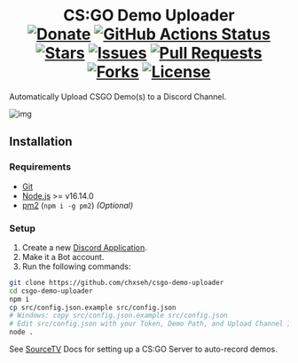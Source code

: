 <div align="center">
<h1>CS:GO Demo Uploader<br>
<a href="https://chse.dev/donate"><img alt="Donate" src="https://img.shields.io/badge/Donate_To_This_Project-brightgreen"></a>
<a href="https://github.com/ChxseH/csgo-demo-uploader/actions/workflows/linter.yml"><img alt="GitHub Actions Status" src="https://github.com/ChxseH/csgo-demo-uploader/actions/workflows/linter.yml/badge.svg"></a>
<a href="https://github.com/chxseh/csgo-demo-uploader/stargazers"><img alt="Stars" src="https://img.shields.io/github/stars/chxseh/csgo-demo-uploader"></a>
<a href="https://github.com/chxseh/csgo-demo-uploader/issues"><img alt="Issues" src="https://img.shields.io/github/issues/chxseh/csgo-demo-uploader"></a>
<a href="https://github.com/chxseh/csgo-demo-uploader/pulls"><img alt="Pull Requests" src="https://img.shields.io/github/issues-pr/chxseh/csgo-demo-uploader"></a>
<a href="https://github.com/chxseh/csgo-demo-uploader/network"><img alt="Forks" src="https://img.shields.io/github/forks/chxseh/csgo-demo-uploader"></a>
<a href="https://github.com/chxseh/csgo-demo-uploader/blob/main/LICENSE.md"><img alt="License" src="https://img.shields.io/github/license/chxseh/csgo-demo-uploader"></a>
</h1></div>

Automatically Upload CSGO Demo(s) to a Discord Channel.


![img](https://i.imgur.com/9xDT2AY.png)

## Installation  

### Requirements  
- [Git](https://git-scm.com/)
- [Node.js](https://nodejs.org/) >= v16.14.0
- [pm2](https://www.npmjs.com/package/pm2) (`npm i -g pm2`) *(Optional)*

### Setup  
1. Create a new [Discord Application](https://discord.com/developers/applications).
2. Make it a Bot account.
3. Run the following commands:
```bash
git clone https://github.com/chxseh/csgo-demo-uploader
cd csgo-demo-uploader
npm i
cp src/config.json.example src/config.json
# Windows: copy src/config.json.example src/config.json
# Edit src/config.json with your Token, Demo Path, and Upload Channel ID.
node .
```

See [SourceTV](https://developer.valvesoftware.com/wiki/SourceTV#Recording_Games) Docs for setting up a CS:GO Server to auto-record demos.
